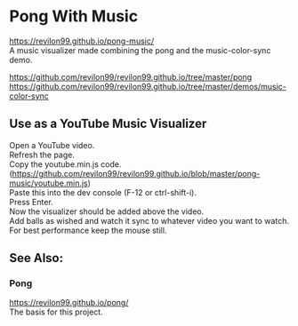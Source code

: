 # Pong With Music
https://revilon99.github.io/pong-music/  
A music visualizer made combining the pong and the music-color-sync demo.  
  
https://github.com/revilon99/revilon99.github.io/tree/master/pong  
https://github.com/revilon99/revilon99.github.io/tree/master/demos/music-color-sync  

## Use as a YouTube Music Visualizer
Open a YouTube video.  
Refresh the page.  
Copy the youtube.min.js code. (https://github.com/revilon99/revilon99.github.io/blob/master/pong-music/youtube.min.js)  
Paste this into the dev console (F-12 or ctrl-shift-i).  
Press Enter.  
Now the visualizer should be added above the video.  
Add balls as wished and watch it sync to whatever video you want to watch.  
For best performance keep the mouse still.  

## See Also:
### Pong
https://revilon99.github.io/pong/  
The basis for this project.

